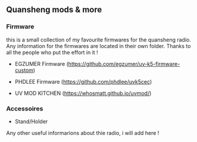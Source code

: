 <h2>Quansheng mods & more</h2>

<h3>Firmware</h3>
this is a small collection of my favourite firmwares for the quansheng radio.
Any information for the firmwares are located in their own folder. Thanks to all the people who put the effort in it !<br>



- EGZUMER Firmware (https://github.com/egzumer/uv-k5-firmware-custom)

- PHDLEE Firmware (https://github.com/phdlee/uvk5cec)

- UV MOD KITCHEN (https://whosmatt.github.io/uvmod/)


<h3>Accessoires</h3>

- Stand/Holder

Any other useful informarions about thie radio, i will add here !
